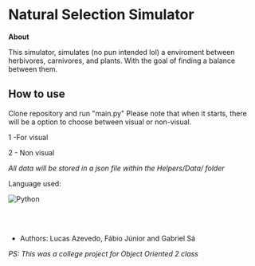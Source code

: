 # Natural Selection Simulator


**About**

This simulator, simulates (no pun intended lol) a enviroment between herbivores, carnivores, and plants. With the goal of finding
a balance between them.

<h2>How to use</h2>
  
Clone repository and run "main.py"
Please note that when it starts, there will be a option to choose between visual or non-visual.

1 -For visual

2 - Non visual

*All data will be stored in a json file within the Helpers/Data/ folder*

Language used:

![Python](https://img.shields.io/badge/python-3670A0?style=for-the-badge&logo=python&logoColor=ffdd54)

<br><br>
- Authors: Lucas Azevedo, Fábio Júnior and 	Gabriel Sá

*PS: This was a college project for Object Oriented 2 class*
